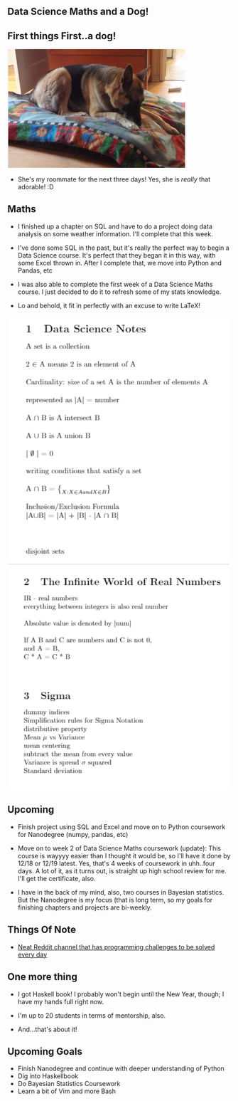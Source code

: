 ## Data Science Maths and a Dog!

## First things First..a dog!

<img src="/images/data_science_maths_week1/doggo2.png" width="400">

- She's my roommate for the next three days!
  Yes, she is *really* that adorable! :D
  
## Maths

- I finished up a chapter on SQL and have to do a project
  doing data analysis on some weather information. I'll
  complete that this week.
- I've done some SQL in the past, but it's really the 
  perfect way to begin a Data Science course. It's perfect
  that they began it in this way, with some Excel thrown in.
  After I complete that, we move into Python and Pandas, etc
  
- I was also able to complete the first week of a Data Science
  Maths course. I just decided to do it to refresh some of my 
  stats knowledge.
  
- Lo and behold, it fit in perfectly with an excuse to write 
  LaTeX!
  
<img src="/images/data_science_maths_week1/wk1a.png" width="500">

<img src="/images/data_science_maths_week1/wk1b.png" width="500">

## Upcoming

- Finish project using SQL and Excel and move 
  on to Python coursework for Nanodegree (numpy, pandas, etc)

- Move on to week 2 of Data Science Maths coursework
  (update): This course is wayyyy easier than I thought
  it would be, so I'll have it done by 12/18 or 12/19 latest.
  Yes, that's 4 weeks of coursework in uhh..four days. A lot 
  of it, as it turns out, is straight up high school review for me.
  I'll get the certificate, also.
  
- I have in the back of my mind, also, two courses in Bayesian statistics. 
  But the Nanodegree is my focus (that is long term, so my goals for 
  finishing chapters and projects are bi-weekly.
  
## Things Of Note

- [Neat Reddit channel that has programming challenges to be solved every day](https://www.reddit.com/r/dailyprogrammer/?count=25&after=t3_76qk58) 

## One more thing

- I got Haskell book! I probably won't begin until the 
  New Year, though; I have my hands full right now.
  
- I'm up to 20 students in terms of mentorship, also.

- And...that's about it!

## Upcoming Goals

- Finish Nanodegree and continue with deeper understanding of Python
- Dig into Haskellbook
- Do Bayesian Statistics Coursework
- Learn a bit of Vim and more Bash

